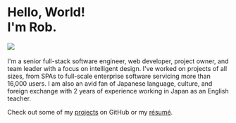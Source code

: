 <h1 class="mb-3">
<div id="introtext_small_1">Hello, World!<span>&nbsp;</span></div>
<div id="introtext_small_2">I'm Rob.<span>&nbsp;</span></div>
</h1>
<div class="d-block d-sm-none coverimage">
    <img class="img-fluid" srcset="
            assets/images/cover-4x.jpg 3840w,
            assets/images/cover-3x.jpg 2880w,
            assets/images/cover-2x.jpg 1920w,
            assets/images/cover-1x.jpg 960w"
        sizes="100vw"
        src="assets/images/cover.jpg"/>
</div>

I'm a senior full-stack software engineer, web developer, project owner, and team leader with a focus on intelligent design. I've worked on projects of all sizes, from SPAs to full-scale enterprise software servicing more than 16,000 users. I am also an avid fan of Japanese language, culture, and foreign exchange with 2 years of experience working in Japan as an English teacher.

Check out some of my [projects](#projects) on GitHub or my [résumé](#resume).